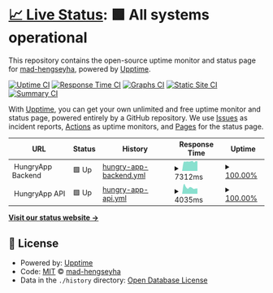 # [📈 Live Status](https://mad-hengseyha.github.io/hungry-app-status): <!--live status--> **🟩 All systems operational**

This repository contains the open-source uptime monitor and status page for [mad-hengseyha](https://mad-hengseyha.github.io/hungry-app-status), powered by [Upptime](https://github.com/upptime/upptime).

[![Uptime CI](https://github.com/mad-hengseyha/hungry-app-status/workflows/Uptime%20CI/badge.svg)](https://github.com/mad-hengseyha/hungry-app-status/actions?query=workflow%3A%22Uptime+CI%22)
[![Response Time CI](https://github.com/mad-hengseyha/hungry-app-status/workflows/Response%20Time%20CI/badge.svg)](https://github.com/mad-hengseyha/hungry-app-status/actions?query=workflow%3A%22Response+Time+CI%22)
[![Graphs CI](https://github.com/mad-hengseyha/hungry-app-status/workflows/Graphs%20CI/badge.svg)](https://github.com/mad-hengseyha/hungry-app-status/actions?query=workflow%3A%22Graphs+CI%22)
[![Static Site CI](https://github.com/mad-hengseyha/hungry-app-status/workflows/Static%20Site%20CI/badge.svg)](https://github.com/mad-hengseyha/hungry-app-status/actions?query=workflow%3A%22Static+Site+CI%22)
[![Summary CI](https://github.com/mad-hengseyha/hungry-app-status/workflows/Summary%20CI/badge.svg)](https://github.com/mad-hengseyha/hungry-app-status/actions?query=workflow%3A%22Summary+CI%22)

With [Upptime](https://upptime.js.org), you can get your own unlimited and free uptime monitor and status page, powered entirely by a GitHub repository. We use [Issues](https://github.com/mad-hengseyha/hungry-app-status/issues) as incident reports, [Actions](https://github.com/mad-hengseyha/hungry-app-status/actions) as uptime monitors, and [Pages](https://mad-hengseyha.github.io/hungry-app-status) for the status page.

<!--start: status pages-->
<!-- This summary is generated by Upptime (https://github.com/upptime/upptime) -->
<!-- Do not edit this manually, your changes will be overwritten -->
<!-- prettier-ignore -->
| URL | Status | History | Response Time | Uptime |
| --- | ------ | ------- | ------------- | ------ |
| <img alt="" src="https://assets.website-files.com/615a7301656c0a8be70fc9b1/620dcb90a7f4744361044a28_hungryapp-secondary-logo-no-border-01.svg" height="13"> HungryApp Backend | 🟩 Up | [hungry-app-backend.yml](https://github.com/mad-hengseyha/hungry-app-status/commits/HEAD/history/hungry-app-backend.yml) | <details><summary><img alt="Response time graph" src="./graphs/hungry-app-backend/response-time-week.png" height="20"> 7312ms</summary><br><a href="https://status.hungryapp.asia/history/hungry-app-backend"><img alt="Response time 8898" src="https://img.shields.io/endpoint?url=https%3A%2F%2Fraw.githubusercontent.com%2Fmad-hengseyha%2Fhungry-app-status%2FHEAD%2Fapi%2Fhungry-app-backend%2Fresponse-time.json"></a><br><a href="https://status.hungryapp.asia/history/hungry-app-backend"><img alt="24-hour response time 7211" src="https://img.shields.io/endpoint?url=https%3A%2F%2Fraw.githubusercontent.com%2Fmad-hengseyha%2Fhungry-app-status%2FHEAD%2Fapi%2Fhungry-app-backend%2Fresponse-time-day.json"></a><br><a href="https://status.hungryapp.asia/history/hungry-app-backend"><img alt="7-day response time 7312" src="https://img.shields.io/endpoint?url=https%3A%2F%2Fraw.githubusercontent.com%2Fmad-hengseyha%2Fhungry-app-status%2FHEAD%2Fapi%2Fhungry-app-backend%2Fresponse-time-week.json"></a><br><a href="https://status.hungryapp.asia/history/hungry-app-backend"><img alt="30-day response time 7229" src="https://img.shields.io/endpoint?url=https%3A%2F%2Fraw.githubusercontent.com%2Fmad-hengseyha%2Fhungry-app-status%2FHEAD%2Fapi%2Fhungry-app-backend%2Fresponse-time-month.json"></a><br><a href="https://status.hungryapp.asia/history/hungry-app-backend"><img alt="1-year response time 8898" src="https://img.shields.io/endpoint?url=https%3A%2F%2Fraw.githubusercontent.com%2Fmad-hengseyha%2Fhungry-app-status%2FHEAD%2Fapi%2Fhungry-app-backend%2Fresponse-time-year.json"></a></details> | <details><summary><a href="https://status.hungryapp.asia/history/hungry-app-backend">100.00%</a></summary><a href="https://status.hungryapp.asia/history/hungry-app-backend"><img alt="All-time uptime 99.48%" src="https://img.shields.io/endpoint?url=https%3A%2F%2Fraw.githubusercontent.com%2Fmad-hengseyha%2Fhungry-app-status%2FHEAD%2Fapi%2Fhungry-app-backend%2Fuptime.json"></a><br><a href="https://status.hungryapp.asia/history/hungry-app-backend"><img alt="24-hour uptime 100.00%" src="https://img.shields.io/endpoint?url=https%3A%2F%2Fraw.githubusercontent.com%2Fmad-hengseyha%2Fhungry-app-status%2FHEAD%2Fapi%2Fhungry-app-backend%2Fuptime-day.json"></a><br><a href="https://status.hungryapp.asia/history/hungry-app-backend"><img alt="7-day uptime 100.00%" src="https://img.shields.io/endpoint?url=https%3A%2F%2Fraw.githubusercontent.com%2Fmad-hengseyha%2Fhungry-app-status%2FHEAD%2Fapi%2Fhungry-app-backend%2Fuptime-week.json"></a><br><a href="https://status.hungryapp.asia/history/hungry-app-backend"><img alt="30-day uptime 100.00%" src="https://img.shields.io/endpoint?url=https%3A%2F%2Fraw.githubusercontent.com%2Fmad-hengseyha%2Fhungry-app-status%2FHEAD%2Fapi%2Fhungry-app-backend%2Fuptime-month.json"></a><br><a href="https://status.hungryapp.asia/history/hungry-app-backend"><img alt="1-year uptime 99.48%" src="https://img.shields.io/endpoint?url=https%3A%2F%2Fraw.githubusercontent.com%2Fmad-hengseyha%2Fhungry-app-status%2FHEAD%2Fapi%2Fhungry-app-backend%2Fuptime-year.json"></a></details>
| <img alt="" src="https://assets.website-files.com/615a7301656c0a8be70fc9b1/620dcb90a7f4744361044a28_hungryapp-secondary-logo-no-border-01.svg" height="13"> HungryApp API | 🟩 Up | [hungry-app-api.yml](https://github.com/mad-hengseyha/hungry-app-status/commits/HEAD/history/hungry-app-api.yml) | <details><summary><img alt="Response time graph" src="./graphs/hungry-app-api/response-time-week.png" height="20"> 4035ms</summary><br><a href="https://status.hungryapp.asia/history/hungry-app-api"><img alt="Response time 4803" src="https://img.shields.io/endpoint?url=https%3A%2F%2Fraw.githubusercontent.com%2Fmad-hengseyha%2Fhungry-app-status%2FHEAD%2Fapi%2Fhungry-app-api%2Fresponse-time.json"></a><br><a href="https://status.hungryapp.asia/history/hungry-app-api"><img alt="24-hour response time 4903" src="https://img.shields.io/endpoint?url=https%3A%2F%2Fraw.githubusercontent.com%2Fmad-hengseyha%2Fhungry-app-status%2FHEAD%2Fapi%2Fhungry-app-api%2Fresponse-time-day.json"></a><br><a href="https://status.hungryapp.asia/history/hungry-app-api"><img alt="7-day response time 4035" src="https://img.shields.io/endpoint?url=https%3A%2F%2Fraw.githubusercontent.com%2Fmad-hengseyha%2Fhungry-app-status%2FHEAD%2Fapi%2Fhungry-app-api%2Fresponse-time-week.json"></a><br><a href="https://status.hungryapp.asia/history/hungry-app-api"><img alt="30-day response time 3934" src="https://img.shields.io/endpoint?url=https%3A%2F%2Fraw.githubusercontent.com%2Fmad-hengseyha%2Fhungry-app-status%2FHEAD%2Fapi%2Fhungry-app-api%2Fresponse-time-month.json"></a><br><a href="https://status.hungryapp.asia/history/hungry-app-api"><img alt="1-year response time 4803" src="https://img.shields.io/endpoint?url=https%3A%2F%2Fraw.githubusercontent.com%2Fmad-hengseyha%2Fhungry-app-status%2FHEAD%2Fapi%2Fhungry-app-api%2Fresponse-time-year.json"></a></details> | <details><summary><a href="https://status.hungryapp.asia/history/hungry-app-api">100.00%</a></summary><a href="https://status.hungryapp.asia/history/hungry-app-api"><img alt="All-time uptime 99.54%" src="https://img.shields.io/endpoint?url=https%3A%2F%2Fraw.githubusercontent.com%2Fmad-hengseyha%2Fhungry-app-status%2FHEAD%2Fapi%2Fhungry-app-api%2Fuptime.json"></a><br><a href="https://status.hungryapp.asia/history/hungry-app-api"><img alt="24-hour uptime 100.00%" src="https://img.shields.io/endpoint?url=https%3A%2F%2Fraw.githubusercontent.com%2Fmad-hengseyha%2Fhungry-app-status%2FHEAD%2Fapi%2Fhungry-app-api%2Fuptime-day.json"></a><br><a href="https://status.hungryapp.asia/history/hungry-app-api"><img alt="7-day uptime 100.00%" src="https://img.shields.io/endpoint?url=https%3A%2F%2Fraw.githubusercontent.com%2Fmad-hengseyha%2Fhungry-app-status%2FHEAD%2Fapi%2Fhungry-app-api%2Fuptime-week.json"></a><br><a href="https://status.hungryapp.asia/history/hungry-app-api"><img alt="30-day uptime 100.00%" src="https://img.shields.io/endpoint?url=https%3A%2F%2Fraw.githubusercontent.com%2Fmad-hengseyha%2Fhungry-app-status%2FHEAD%2Fapi%2Fhungry-app-api%2Fuptime-month.json"></a><br><a href="https://status.hungryapp.asia/history/hungry-app-api"><img alt="1-year uptime 99.54%" src="https://img.shields.io/endpoint?url=https%3A%2F%2Fraw.githubusercontent.com%2Fmad-hengseyha%2Fhungry-app-status%2FHEAD%2Fapi%2Fhungry-app-api%2Fuptime-year.json"></a></details>

<!--end: status pages-->

[**Visit our status website →**](https://mad-hengseyha.github.io/hungry-app-status)

## 📄 License

- Powered by: [Upptime](https://github.com/upptime/upptime)
- Code: [MIT](./LICENSE) © [mad-hengseyha](https://mad-hengseyha.github.io/hungry-app-status)
- Data in the `./history` directory: [Open Database License](https://opendatacommons.org/licenses/odbl/1-0/)
